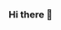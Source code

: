 ### Hi there 👋

<!--
**Fantiko/Fantiko** is a ✨ _special_ ✨ repository because its `README.md` (this file) appears on your GitHub profile.

Here are some ideas to get you started:

- 🔭 I’m currently working on build a career
- 🌱 I’m currently learning Java
- 👯 I’m looking to collaborate on anything
- 🤔 I’m looking for help with Java
- 💬 Ask me about my cat
- 📫 How to reach me: kaiostefan@gmail.com
- 😄 Pronouns: he/him
- ⚡ Fun fact: currently in love with voxels 

